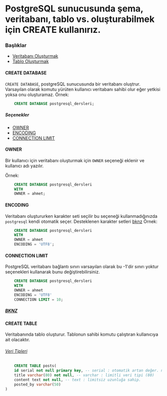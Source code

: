 # PostgreSQL sunucusunda şema, veritabanı, tablo vs. oluşturabilmek için CREATE kullanırız.
### Başlıklar
* [Veritabanı Oluşturmak](#create-database)
* [Tablo Oluşturmak](#create-table)

#### CREATE DATABASE 
``CREATE DATABASE``, postgreSQL sunucusunda bir veritabanı oluştrur. Varsayılan olarak komutu yürüten kullanıcı veritabanı sahibi olur eğer yetkisi yoksa onu oluşturamaz. 
Örnek:
```SQL 
    CREATE DATABASE postgresql_dersleri;
```
##### Seçenekler 
* [OWNER](#owner)
* [ENCODING](#encoding)
* [CONNECTION LIMIT](#connection-limit)
#### OWNER
Bir kullanıcı için veritabanı oluşturmak için `OWNER` seçeneği eklenir ve kullanıcı adı yazılır.

Örnek:
```SQL 
    CREATE DATABASE postgresql_dersleri 
    WITH 
    OWNER = ahmet;
```

#### ENCODING
Veritabanı oluştururken karakter seti seçilir bu seçeneği kullanmadığınızda `postgresql` kendi otomatik seçer. Desteklenen karakter setleri [bknz](https://www.postgresql.org/docs/10/multibyte.html)
Örnek:
```SQL 
    CREATE DATABASE postgresql_dersleri 
    WITH 
    OWNER = ahmet 
    ENCODING = 'UTF8';
```
#### CONNECTION LIMIT
PostgreSQL veritabanı bağlantı sınırı varsayılan olarak bu -1'dir sınırı yoktur seçenekleri kullanarak bunu değiştirebilirsiniz.
```SQL 
    CREATE DATABASE postgresql_dersleri 
    WITH 
    OWNER = ahmet 
    ENCODING = 'UTF8'
    CONNECTION LIMIT = 10;
```
##### [BKNZ](https://www.postgresql.org/docs/9.1/app-createdb.html)
#### CREATE TABLE 
Veritabanında tablo oluşturur. Tablonun sahibi komutu çalıştıran kullanıcıya ait olacaktır. 
###### [Veri Tipleri](https://www.postgresql.org/docs/9.5/datatype.html)

```SQL 
    CREATE TABLE posts(
	id serial not null primary key, -- serial : otomatik artan değer. not null : boş olamaz. primary key : birincil anahtar. 
	title varchar(80) not null, -- varchar : limitli veri tipi (80)
	content text not null, -- text : limitsiz uzunluğa sahip.
	posted_by varchar(50)
)
```

